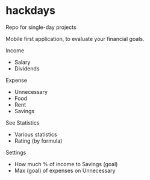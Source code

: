 # hackdays
Repo for single-day projects

Mobile first application,
to evaluate your financial goals.

Income
  - Salary
  - Dividends

Expense
  - Unnecessary
  - Food
  - Rent
  - Savings

See Statistics
  - Various statistics
  - Rating (by formula)

Settings
  - How much % of income to Savings (goal)
  - Max (goal) of expenses on Unnecessary
